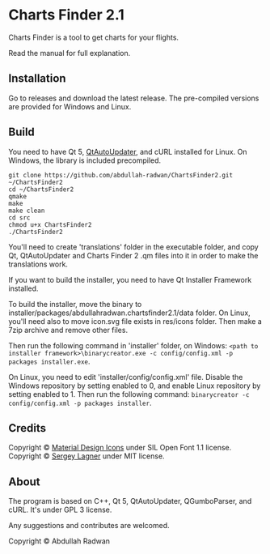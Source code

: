 # Charts Finder 2.1
Charts Finder is a tool to get charts for your flights.

Read the manual for full explanation.

## Installation
Go to releases and download the latest release. The pre-compiled versions are provided for Windows and Linux.

## Build
You need to have Qt 5, [QtAutoUpdater](https://github.com/Skycoder42/QtAutoUpdater), and cURL installed for Linux.
On Windows, the library is included precompiled.

```
git clone https://github.com/abdullah-radwan/ChartsFinder2.git ~/ChartsFinder2
cd ~/ChartsFinder2
qmake
make
make clean
cd src
chmod u+x ChartsFinder2
./ChartsFinder2
```

You'll need to create 'translations' folder in the executable folder, and copy Qt, QtAutoUpdater and Charts Finder 2 .qm files into it in order to make the translations work.

If you want to build the installer, you need to have Qt Installer Framework installed.

To build the installer, move the binary to installer/packages/abdullahradwan.chartsfinder2.1/data folder. On Linux, you'll need also to move icon.svg file exists in res/icons folder.
Then make a 7zip archive and remove other files.

Then run the following command in 'installer' folder, on Windows: `<path to installer framework>\binarycreator.exe -c config/config.xml -p packages installer.exe`.

On Linux, you need to edit 'installer/config/config.xml' file. Disable the Windows repository by setting enabled to 0, and enable Linux repository by setting enabled to 1.
Then run the following command: `binarycreator -c config/config.xml -p packages installer`.

## Credits
Copyright © [Material Design Icons](https://github.com/Templarian/MaterialDesign) under SIL Open Font 1.1 license.
Copyright © [Sergey Lagner](https://github.com/lagner/QGumboParser) under MIT license.

## About
The program is based on C++, Qt 5, QtAutoUpdater, QGumboParser, and cURL. It's under GPL 3 license.

Any suggestions and contributes are welcomed.

Copyright © Abdullah Radwan

